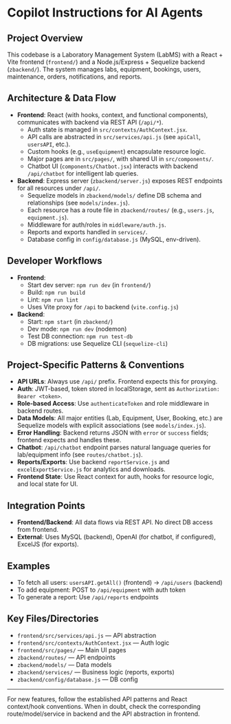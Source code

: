 # Copilot Instructions for AI Agents

## Project Overview
This codebase is a Laboratory Management System (LabMS) with a React + Vite frontend (`frontend/`) and a Node.js/Express + Sequelize backend (`zbackend/`). The system manages labs, equipment, bookings, users, maintenance, orders, notifications, and reports.

## Architecture & Data Flow
- **Frontend**: React (with hooks, context, and functional components), communicates with backend via REST API (`/api/*`).
  - Auth state is managed in `src/contexts/AuthContext.jsx`.
  - API calls are abstracted in `src/services/api.js` (see `apiCall`, `usersAPI`, etc.).
  - Custom hooks (e.g., `useEquipment`) encapsulate resource logic.
  - Major pages are in `src/pages/`, with shared UI in `src/components/`.
  - Chatbot UI (`components/Chatbot.jsx`) interacts with backend `/api/chatbot` for intelligent lab queries.
- **Backend**: Express server (`zbackend/server.js`) exposes REST endpoints for all resources under `/api/`.
  - Sequelize models in `zbackend/models/` define DB schema and relationships (see `models/index.js`).
  - Each resource has a route file in `zbackend/routes/` (e.g., `users.js`, `equipment.js`).
  - Middleware for auth/roles in `middleware/auth.js`.
  - Reports and exports handled in `services/`.
  - Database config in `config/database.js` (MySQL, env-driven).

## Developer Workflows
- **Frontend**:
  - Start dev server: `npm run dev` (in `frontend/`)
  - Build: `npm run build`
  - Lint: `npm run lint`
  - Uses Vite proxy for `/api` to backend (`vite.config.js`)
- **Backend**:
  - Start: `npm start` (in `zbackend/`)
  - Dev mode: `npm run dev` (nodemon)
  - Test DB connection: `npm run test-db`
  - DB migrations: use Sequelize CLI (`sequelize-cli`)

## Project-Specific Patterns & Conventions
- **API URLs**: Always use `/api/` prefix. Frontend expects this for proxying.
- **Auth**: JWT-based, token stored in localStorage, sent as `Authorization: Bearer <token>`.
- **Role-based Access**: Use `authenticateToken` and role middleware in backend routes.
- **Data Models**: All major entities (Lab, Equipment, User, Booking, etc.) are Sequelize models with explicit associations (see `models/index.js`).
- **Error Handling**: Backend returns JSON with `error` or `success` fields; frontend expects and handles these.
- **Chatbot**: `/api/chatbot` endpoint parses natural language queries for lab/equipment info (see `routes/chatbot.js`).
- **Reports/Exports**: Use backend `reportService.js` and `excelExportService.js` for analytics and downloads.
- **Frontend State**: Use React context for auth, hooks for resource logic, and local state for UI.

## Integration Points
- **Frontend/Backend**: All data flows via REST API. No direct DB access from frontend.
- **External**: Uses MySQL (backend), OpenAI (for chatbot, if configured), ExcelJS (for exports).

## Examples
- To fetch all users: `usersAPI.getAll()` (frontend) → `/api/users` (backend)
- To add equipment: POST to `/api/equipment` with auth token
- To generate a report: Use `/api/reports` endpoints

## Key Files/Directories
- `frontend/src/services/api.js` — API abstraction
- `frontend/src/contexts/AuthContext.jsx` — Auth logic
- `frontend/src/pages/` — Main UI pages
- `zbackend/routes/` — API endpoints
- `zbackend/models/` — Data models
- `zbackend/services/` — Business logic (reports, exports)
- `zbackend/config/database.js` — DB config

---
For new features, follow the established API patterns and React context/hook conventions. When in doubt, check the corresponding route/model/service in backend and the API abstraction in frontend.

